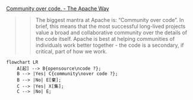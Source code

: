 [Community over code. - The Apache Way](http://theapacheway.com/community-over-code/)

>> The biggest mantra at Apache is: “Community over code”. In brief, this means that the most successful long-lived projects value a broad and collaborative community over the details of the code itself. Apache is best at helping communities of individuals work better together - the code is a secondary, if critical, part of how we work.



```mermaid
flowchart LR
    A[起] --> B{opensource\ncode ?};
    B --> |Yes| C{community\nover code ?};
    B --> |No| E[棄];
    C --> |Yes| X[集];
    C --> |No| E;
```